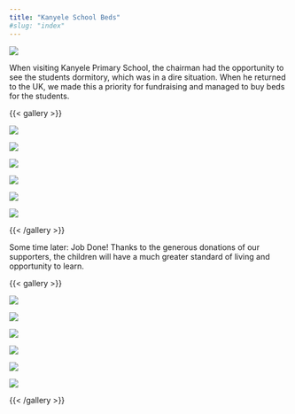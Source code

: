 ```yaml
---
title: "Kanyele School Beds"
#slug: "index"
---
```


![](/wp-content/2015/05/DSC_0574-940x198.jpg)

When visiting Kanyele Primary School, the chairman had the opportunity to see the students dormitory, which was in a dire situation. When he returned to the UK, we made this a priority for fundraising and managed to buy beds for the students.

{{< gallery >}}


[![](/wp-content/2015/05/DSC_0203-150x150.jpg)](/projects/schools/kanyele-beds/dsc_0203/)

[![](/wp-content/2015/05/DSC_0201-150x150.jpg)](/projects/schools/kanyele-beds/dsc_0201/)

[![](/wp-content/2015/05/DSC_0202-150x150.jpg)](/projects/schools/kanyele-beds/dsc_0202/)

[![](/wp-content/2015/05/DSC_0204-150x150.jpg)](/projects/schools/kanyele-beds/dsc_0204/)

[![](/wp-content/2015/05/DSC_0205-150x150.jpg)](/projects/schools/kanyele-beds/dsc_0205/)

[![](/wp-content/2015/05/DSC_0198-150x150.jpg)](/projects/schools/kanyele-beds/dsc_0198/)




{{< /gallery >}}

Some time later: Job Done! Thanks to the generous donations of our supporters, the children will have a much greater standard of living and opportunity to learn.

{{< gallery >}}


[![](/wp-content/2015/05/DSC_0574-150x150.jpg)](/projects/schools/kanyele-beds/dsc_0574/)

[![](/wp-content/2015/05/DSC_0558-150x150.jpg)](/projects/schools/kanyele-beds/dsc_0558/)

[![](/wp-content/2015/05/DSC_0567-150x150.jpg)](/projects/schools/kanyele-beds/dsc_0567/)

[![](/wp-content/2015/05/DSC_0578-150x150.jpg)](/projects/schools/kanyele-beds/dsc_0578/)

[![](/wp-content/2015/05/DSC_0588-150x150.jpg)](/projects/schools/kanyele-beds/dsc_0588/)

[![](/wp-content/2015/05/DSC_0590-150x150.jpg)](/projects/schools/kanyele-beds/dsc_0590/)




{{< /gallery >}}